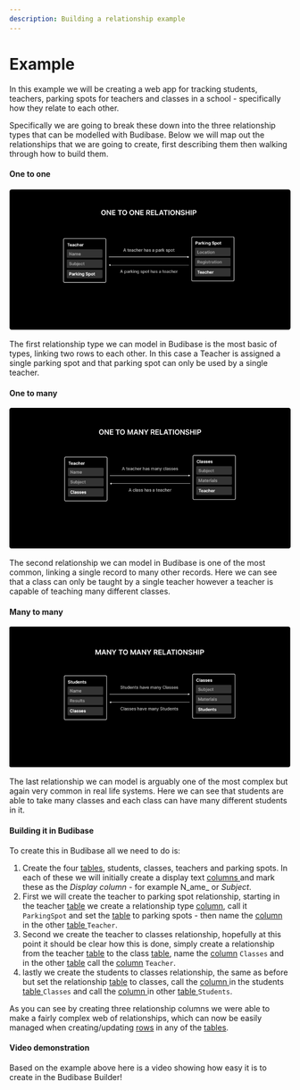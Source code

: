 ```yaml
---
description: Building a relationship example
---
```


# Example

In this example we will be creating a web app for tracking students, teachers, parking spots for teachers and classes in a school - specifically how they relate to each other.

Specifically we are going to break these down into the three relationship types that can be modelled with Budibase. Below we will map out the relationships that we are going to create, first describing them then walking through how to build them.

#### One to one

![](../../../.gitbook/assets/image%20%286%29.png)

The first relationship type we can model in Budibase is the most basic of types, linking two rows to each other. In this case a Teacher is assigned a single parking spot and that parking spot can only be used by a single teacher.

#### One to many

![](../../../.gitbook/assets/image%20%284%29.png)

The second relationship we can model in Budibase is one of the most common, linking a single record to many other records. Here we can see that a class can only be taught by a single teacher however a teacher is capable of teaching many different classes.

#### Many to many

![](../../../.gitbook/assets/image%20%285%29.png)

The last relationship we can model is arguably one of the most complex but again very common in real life systems. Here we can see that students are able to take many classes and each class can have many different students in it.

#### Building it in Budibase

To create this in Budibase all we need to do is:

1. Create the four [tables](../../tables/), students, classes, teachers and parking spots. In each of these we will initially create a display text [columns ](../../tables/columns.md)and mark these as the _Display column -_ for example N_ame_ or _Subject_.
2. First we will create the teacher to parking spot relationship, starting in the teacher [table](../../tables/) we create a relationship type [column](../../tables/columns.md), call it `ParkingSpot` and set the [table](../../tables/) to parking spots - then name the [column ](../../tables/columns.md)in the other [table ](../../tables/)`Teacher`.
3. Second we create the teacher to classes relationship, hopefully at this point it should be clear how this is done, simply create a relationship from the teacher [table](../../tables/) to the class [table](../../tables/), name the [column](../../tables/columns.md) `Classes` and in the other [table](../../tables/) call the [column](../../tables/columns.md) `Teacher`.
4. lastly we create the students to classes relationship, the same as before but set the relationship [table](../../tables/) to classes, call the [column ](../../tables/columns.md)in the students [table ](../../tables/)`Classes` and call the [column ](../../tables/columns.md)in other [table ](../../tables/)`Students`.

As you can see by creating three relationship columns we were able to make a fairly complex web of relationships, which can now be easily managed when creating/updating [rows](../../tables/rows.md) in any of the [tables](../../tables/).

#### Video demonstration

Based on the example above here is a video showing how easy it is to create in the Budibase Builder!

